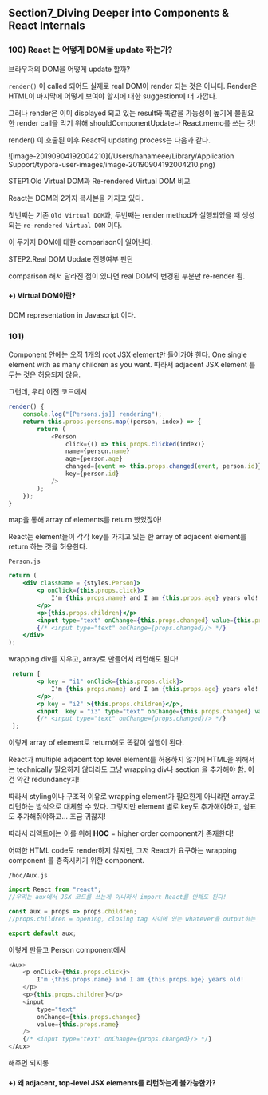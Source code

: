 ## Section7_Diving Deeper into Components & React Internals

### 100) React 는 어떻게 DOM을 update 하는가?

브라우저의 DOM을 어떻게 update 할까?

`render()` 이 called 되어도 실제로 real DOM이 render 되는 것은 아니다. Render은 HTML이 마지막에 어떻게 보여야 할지에 대한 suggestion에 더 가깝다.

그러나 render은 이미 displayed 되고 있는 result와 똑같을 가능성이 높기에 불필요한 render call을 막기 위해 shouldComponentUpdate나 React.memo를 쓰는 것!

render() 이 호출된 이후 React의 updating process는 다음과 같다.

![image-20190904192004210](/Users/hanameee/Library/Application Support/typora-user-images/image-20190904192004210.png)

STEP1.Old Virtual DOM과 Re-rendered Virtual DOM 비교

React는 DOM의 2가지 복사본을 가지고 있다.

첫번째는 기존 `Old Virtual DOM`과, 두번째는 render method가 실행되었을 때 생성되는 `re-rendered Virtual DOM` 이다.

이 두가지 DOM에 대한 comparison이 일어난다.

STEP2.Real DOM Update 진행여부 판단

comparison 해서 달라진 점이 있다면 real DOM의 변경된 부분만 re-render 됨.

#### +) Virtual DOM이란?

DOM representation in Javascript 이다. 



### 101) 

Component 안에는 오직 1개의 root JSX element만 들어가야 한다. One single element with as many children as you want. 따라서 adjacent JSX element 를 두는 것은 허용되지 않음.

그런데, 우리 이전 코드에서

```javascript
render() {
    console.log("[Persons.js]] rendering");
    return this.props.persons.map((person, index) => {
        return (
            <Person
                click={() => this.props.clicked(index)}
                name={person.name}
                age={person.age}
                changed={event => this.props.changed(event, person.id)}
                key={person.id}
            />
        );
    });
}
```

map을 통해 array of elements를 return 했었잖아!

React는 element들이 각각 key를 가지고 있는 한 array of adjacent element를 return 하는 것을 허용한다.

`Person.js`

```jsx
return (
    <div className = {styles.Person}>
        <p onClick={this.props.click}>
            I'm {this.props.name} and I am {this.props.age} years old!
        </p>
        <p>{this.props.children}</p>
        <input type="text" onChange={this.props.changed} value={this.props.name} />
        {/* <input type="text" onChange={props.changed}/> */}
    </div>
);
```

wrapping div를 지우고, array로 만들어서 리턴해도 된다!

```jsx
 return [
        <p key = "i1" onClick={this.props.click}> 
            I'm {this.props.name} and I am {this.props.age} years old!
        </p>,
        <p key = "i2" >{this.props.children}</p>,
        <input  key = "i3" type="text" onChange={this.props.changed} value={this.props.name} />
        {/* <input type="text" onChange={props.changed}/> */}
 ];
```

이렇게 array of element로 return해도 똑같이 실행이 된다.

React가 multiple adjacent top level element를 허용하지 않기에 HTML을 위해서는 technically 필요하지 않더라도 그냥 wrapping div나 section 을 추가해야 함. 이건 약간 redundancy지! 

따라서 styling이나 구조적 이유로 wrapping element가 필요한게 아니라면 array로 리턴하는 방식으로 대체할 수 있다. 그렇지만 element 별로 key도 추가해야하고, 쉼표도 추가해줘야하고... 조금 귀찮지!

따라서 리액트에는 이를 위해 **HOC** = higher order component가 존재한다!

어떠한 HTML code도 render하지 않지만, 그저 React가 요구하는 wrapping component 를 충족시키기 위한 component.

`/hoc/Aux.js`

```javascript
import React from "react";
//우리는 aux에서 JSX 코드를 쓰는게 아니라서 import React를 안해도 된다!

const aux = props => props.children;
//props.children = opening, closing tag 사이에 있는 whatever을 output하는 특별한 property.

export default aux;
```

이렇게 만들고 Person component에서 

```javascript
<Aux>
    <p onClick={this.props.click}>
        I'm {this.props.name} and I am {this.props.age} years old!
    </p>
    <p>{this.props.children}</p>
    <input
        type="text"
        onChange={this.props.changed}
        value={this.props.name}
    />
    {/* <input type="text" onChange={props.changed}/> */}
</Aux>
```

해주면 되지롱



#### +) 왜 adjacent, top-level JSX elements를 리턴하는게 불가능한가?

